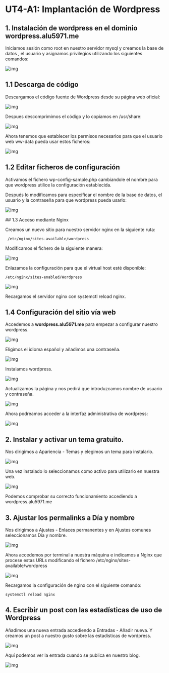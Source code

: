 # UT4-A1: Implantación de Wordpress

## 1. Instalación de wordpress en el dominio wordpress.alu5971.me

Iniciamos sesión como root en nuestro servidor mysql y creamos la base de datos , el usuario y asignamos privilegios utilizando los siguientes comandos:

![img](./img/captura7.png)

## 1.1 Descarga de código

Descargamos el código fuente de Wordpress desde su página web oficial:

![img](./img/captura8.png)

Despues descomprimimos el código y lo copiamos en /usr/share:

![img](./img/captura9.png)

Ahora tenemos que establecer los permisos necesarios para que el usuario web ww-data pueda usar estos ficheros:

![img](./img/captura10.png)

## 1.2 Editar ficheros de configuración

Activamos el fichero wp-config-sample.php cambiandole el nombre para que wordpress utilice la configuración establecida.

Después lo modificamos para especificar el nombre de la base de datos, el usuario y la contraseña para que wordpress pueda usarlo:

![img](./img/captura11.png)

## 1.3 Acceso mediante Nginx

Creamos un nuevo sitio para nuestro servidor nginx en la siguiente ruta:

     /etc/nginx/sites-available/wordpress
Modificamos el fichero de la siguiente manera:

![img](./img/captura13.png)

Enlazamos la configuración para que el virtual host esté disponible:

    /etc/nginx/sites-enabled/Wordpress
![img](./img/captura16.png)

Recargamos el servidor nginx con systemctl reload nginx.

## 1.4 Configuración del sitio vía web

Accedemos a **wordpress.alu5971.me** para empezar a configurar nuestro wordpress.

![img](./img/captura17.png)

Eligimos el idioma español y añadimos una contraseña.

![img](./img/captura19.png)

Instalamos wordpress.

![img](./img/captura18.png)

Actualizamos la página y nos pedirá que introduzcamos nombre de usuario y contraseña.

![img](./img/captura20.png)

Ahora podreamos acceder a la interfaz administrativa de wordpress:

![img](./img/captura21.png)

## 2. Instalar y activar un tema gratuito.

Nos dirigimos a Apariencia - Temas y elegimos un tema para instalarlo.

![img](./img/captura24.png)

Una vez instalado lo seleccionamos como activo para utilizarlo en nuestra web.

![img](./img/captura25.png)

Podemos comprobar su correcto funcionamiento accediendo a wordpress.alu5971.me

## 3. Ajustar los permalinks a Día y nombre

Nos dirigimos a Ajustes - Enlaces permanentes y en Ajustes comunes seleccionamos Día y nombre.

![img](./img/captura22.png)

Ahora accedemos por terminal a nuestra máquina e indicamos a Nginx que procese estas URLs modificando el fichero /etc/nginx/sites-available/wordpress

![img](./img/captura23.png)

Recargamos la configuración de nginx con el siguiente comando:

    systemctl reload nginx
## 4. Escribir un post con las estadísticas de uso de Wordpress

Añadimos una nueva entrada accediendo a Entradas - Añadir nueva. Y creamos un post a nuestro gusto sobre las estadísticas de wordpress.

![img](./img/captura26.png)

Aquí podemos ver la entrada cuando se publica en nuestro blog.

![img](./img/captura27.png)

    
